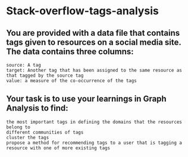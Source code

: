 # Stack-overflow-tags-analysis

## You are provided with a data file that contains tags given to resources on a social media site. The data contains three columns:
```
source: A tag
target: Another tag that has been assigned to the same resource as that tagged by the source tag
value: a measure of the co-occurrence of the tags
```
## Your task is to use your learnings in Graph Analysis to find:
```
the most important tags in defining the domains that the resources belong to
different communities of tags
cluster the tags
propose a method for recommending tags to a user that is tagging a resource with one of more existing tags
```
